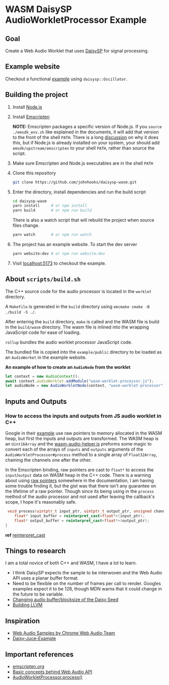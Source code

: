 # WASM DaisySP AudioWorkletProcessor Example

## Goal

Create a Web Audio Worklet that uses [DaisySP](https://github.com/electro-smith/DaisySP) for signal processing.

## Example website

Checkout a functional [example](https://johnhooks.io/daisysp-wasm) using `daisysp::Oscillator`.

## Building the project

1. Install [Node.js](https://nodejs.org/en/download/)

2. Install [Emscripten](https://emscripten.org/docs/getting_started/downloads.html#installation-instructions-using-the-emsdk-recommended)

   **NOTE:** Emscripten packages a specific version of Node.js. If you `source ./emsdk_env.sh` like explained in the documents, it will add that version to the front of the shell `PATH`. There is a long [discussion](https://github.com/emscripten-core/emsdk/issues/1142) on why it does this, but if Node.js is already installed on your system, your should add `emsdk/upstream/emscripten` to your shell `PATH`, rather than source the script.

3. Make sure Emscripten and Node.js executables are in the shell `PATH`

4. Clone this repository

   ```sh
   git clone https://github.com/johnhooks/daisysp-wasm.git
   ```

5. Enter the directory, install dependencies and run the build script

   ```sh
   cd daisysp-wasm
   yarn install     # or npm install
   yarn build       # or npm run build
   ```

   There is also a watch script that will rebuild the project when source files change.

   ```sh
   yarn watch       # or npm run watch
   ```

6. The project has an example website. To start the dev server

   ```sh
   yarn website:dev # or npm run website:dev
   ```

7. Visit [localhost:5173](http://127.0.0.1:5173/) to checkout the example.

## About `scripts/build.sh`

The C++ source code for the audio processor is located in the `worklet` directory.

A `Makefile` is generated in the `build` directory using `emcmake cmake -B ./build -S ./`.

After entering the `build` directory, `make` is called and the WASM file is build in the `build/wasm` directory. The wasm file is inlined into the wrapping JavaScript code for ease of loading.

`rollup` bundles the audio worklet processor JavaScript code.

The bundled file is copied into the `example/public` directory to be loaded as an `AudioWorket` in the example website.

**An example of how to create an `AudioNode` from the worklet**

```js
let context = new AudioContext();
await context.audioWorklet.addModule("wasm-worklet-processor.js");
let audioNode = new AudioWorkletNode(context, "wasm-worklet-processor");
```

## Inputs and Outputs

### How to access the inputs and outputs from JS audio worklet in C++

Google in their [example](https://github.com/GoogleChromeLabs/web-audio-samples/blob/eed2a8613af551f2b1d166a01c834e8431fdf3c6/src/audio-worklet/design-pattern/wasm/SimpleKernel.cc)
use raw pointers to memory allocated in the WASM heap, but first the inputs and outputs are transformed. The WASM heap is an `Uint16Array` and the [wasm-audio-helper.js](https://github.com/johnhooks/web-audio-samples/blob/eed2a8613af551f2b1d166a01c834e8431fdf3c6/src/audio-worklet/design-pattern/lib/wasm-audio-helper.js) preforms some magic to convert each of the arrays of `inputs` and `outputs` arguments of the `AudioWorkletProcessor#process` method to a single array of `Float32Array`, chaining the channels one after the other.

In the Emscripten binding, raw pointers are cast to `float*` to access the `input`/`output` data on WASM heap in the C++ code. There is a warning about using [raw pointers](https://emscripten.org/docs/porting/connecting_cpp_and_javascript/embind.html#raw-pointers) somewhere in the documentation, I am having some trouble finding it, but the gist was that there isn't any guarantee on the lifetime of a raw pointer. Though since its being using in the `process` method of the audio processor and not used after leaving the callback's scope, I hope it's reasonably safe.

```cpp
 void process(uintptr_t input_ptr, uintptr_t output_ptr, unsigned channel_count) {
    float* input_buffer = reinterpret_cast<float*>(input_ptr);
    float* output_buffer = reinterpret_cast<float*>(output_ptr);
}
```

**ref** [reinterpret_cast](https://en.cppreference.com/w/cpp/language/reinterpret_cast)

## Things to research

I am a total novice of both C++ and WASM, I have a lot to learn.

- I think DaisySP expects the sample to be interwoven and the Web Audio API uses a planar buffer format.
- Need to be flexible on the number of frames per call to render. Googles examples expect it to be 128, though MDN warns that it could change in the future to be variable.
- [Changing audio buffer/blocksize of the Daisy Seed](https://forum.electro-smith.com/t/changing-audio-buffer-blocksize-of-the-daisy-seed/283)
- [Building LLVM](https://emscripten.org/docs/building_from_source/index.html#building-llvm)

## Inspiration

- [Web Audio Samples by Chrome Web Audio Team](https://github.com/GoogleChromeLabs/web-audio-samples/tree/main)
- [Daisy-Juce-Example](https://github.com/electro-smith/Daisy-Juce-Example/tree/main)

## Important references

- [emscripten.org](https://emscripten.org/index.html)
- [Basic concepts behind Web Audio API](https://developer.mozilla.org/en-US/docs/Web/API/Web_Audio_API/Basic_concepts_behind_Web_Audio_API)
- [AudioWorkletProcessor.process()](https://developer.mozilla.org/en-US/docs/Web/API/AudioWorkletProcessor/process)
